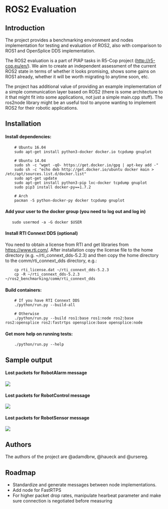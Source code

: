# ROS2 Evaluation

## Introduction

The project provides a benchmarking environment and nodes implementation for testing and evaluation of ROS2, also with comparison to ROS1 and OpenSplice DDS implementation.

The ROS2 evaluation is a part of PIAP tasks in R5-Cop project (http://r5-cop.eu/en/). We aim to create an independent assessment of the current ROS2 state in terms of whether it looks promising, shows some gains on ROS1 already, whether it will be worth migrating to anytime soon, etc.

The project has additional value of providing an example implementation of a simple communication layer based on ROS2 (there is some architecture to it that might fit into some applications, not just a simple main.cpp stuff). The ros2node library might be an useful tool to anyone wanting to implement ROS2 for their robotic applications.

## Installation

#### Install dependencies:

```
    # Ubuntu 16.04
    sudo apt-get install python3-docker docker.io tcpdump gnuplot

    # Ubuntu 14.04
    sudo sh -c "wget -qO- https://get.docker.io/gpg | apt-key add -"
    sudo sh -c "echo deb http://get.docker.io/ubuntu docker main > /etc/apt/sources.list.d/docker.list"
    sudo apt-get update
    sudo apt-get install python3-pip lxc-docker tcpdump gnuplot
    sudo pip3 install docker-py==1.7.2

    # Arch
    pacman -S python-docker-py docker tcpdump gnuplot
```

#### Add your user to the docker group (you need to log out and log in)

```
   sudo usermod -a -G docker $USER
```

#### Install RTI Connext DDS (optional)

You need to obtain a license from RTI and get libraries from https://www.rti.com/. After installation copy the license file to the home directory (e.g. ~/rti_connext_dds-5.2.3) and then copy the home directory to the comm/rti_connext_dds directory, e.g.:

```
    cp rti_license.dat ~/rti_connext_dds-5.2.3
    cp -R ~/rti_connext_dds-5.2.3 ~/ros2_benchmarking/comm/rti_connext_dds
```

#### Build containers:

```
    # If you have RTI Connext DDS
    ./python/run.py --build-all

    # Otherwise
    ./python/run.py --build ros1:base ros1:node ros2:base ros2:opensplice ros2:fastrtps opensplice:base opensplice:node
```

#### Get more help on running tests:

```
    ./python/run.py --help
```
## Sample output

#### Lost packets for RobotAlarm message

![](http://drive.google.com/uc?export=view&id=0B4lGVIrJkQaCYm9ySmRWZWRENlU)

#### Lost packets for RobotControl message

![](http://drive.google.com/uc?export=view&id=0B4lGVIrJkQaCamtwclB1TVNUV2M)

#### Lost packets for RobotSensor message

![](http://drive.google.com/uc?export=view&id=0B4lGVIrJkQaCT2poUEw3MC1wUWc)

## Authors

The authors of the project are @adamdbrw, @haueck and @ursereg.

## Roadmap 

- Standardize and generate messages between node implementations.
- Add node for FastRTPS
- For higher packet drop rates, manipulate hearbeat parameter and make sure connection is negotiated before measuring


